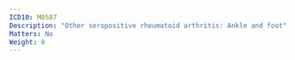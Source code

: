 ```yaml
---
ICD10: M0587
Description: "Other seropositive rheumatoid arthritis: Ankle and foot"
Matters: No
Weight: 0
---
```


